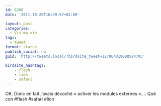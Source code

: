 ```yaml
---
id: 6260
date: '2011-10-20T16:49:57+02:00'

layout: post
categories:
  - Vis ma vie
tags:
  - tweet
format: status
publish_social: no
guid: 'http://tweets.local/?birdsite_tweet=127064019088584705'

birdsite_hashtags:
    - flash
    - lion
    - safari
---
```


OK. Donc en fait j’avais décoché « activer les modules externes »…. Qué con #flash #safari #lion